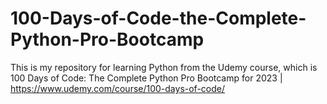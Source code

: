 # 100-Days-of-Code-the-Complete-Python-Pro-Bootcamp
This is my repository for learning Python from the Udemy course, which is 100 Days of Code: The Complete Python Pro Bootcamp for 2023 | https://www.udemy.com/course/100-days-of-code/

